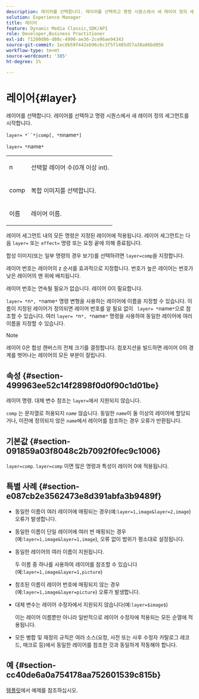 ```yaml
---
description: 레이어를 선택합니다. 레이어를 선택하고 명령 시퀀스에서 새 레이어 정의 세그먼트를 시작합니다.
solution: Experience Manager
title: 레이어
feature: Dynamic Media Classic,SDK/API
role: Developer,Business Practitioner
exl-id: f1200d86-d88c-4990-ae36-2ce96ae94343
source-git-commit: 1ec8b59f442eb96c6c3f5f1405d57a38a86bd056
workflow-type: tm+mt
source-wordcount: '385'
ht-degree: 1%

---
```


# 레이어{#layer}

레이어를 선택합니다. 레이어를 선택하고 명령 시퀀스에서 새 레이어 정의 세그먼트를 시작합니다.

`layer= *``*|comp[, *`nname`*]`

`layer= *`name`*`

<table id="simpletable_22DE3365A6454949B0D30C6D7110476E"> 
 <tr class="strow"> 
  <td class="stentry"> <p><span class="codeph"> <span class="varname"> n</span></span> </p></td> 
  <td class="stentry"> <p>선택할 레이어 수(0개 이상 int). </p></td> 
 </tr> 
 <tr class="strow"> 
  <td class="stentry"> <p><span class="codeph"> comp</span> </p></td> 
  <td class="stentry"> <p>복합 이미지를 선택합니다. </p></td> 
 </tr> 
 <tr class="strow"> 
  <td class="stentry"> <p><span class="codeph"> <span class="varname"> 이름</span></span> </p></td> 
  <td class="stentry"> <p>레이어 이름. </p></td> 
 </tr> 
</table>

레이어 세그먼트 내의 모든 명령은 지정된 레이어에 적용됩니다. 레이어 세그먼트는 다음 `layer=` 또는 `effect=` 명령 또는 요청 끝에 의해 종료됩니다.

합성 이미지(또는 일부 명령의 경우 보기)를 선택하려면 `layer=comp`을 지정합니다.

레이어 번호는 레이어의 z 순서를 효과적으로 지정합니다. 번호가 높은 레이어는 번호가 낮은 레이어의 맨 위에 배치됩니다.

레이어 번호는 연속될 필요가 없습니다. 레이어 0이 필요합니다.

`layer= *`n`*, *`name`*` 명령 변형을 사용하는 레이어에 이름을 지정할 수 있습니다. 이름이 지정된 레이어가 정의되면 레이어 번호를 알 필요 없이 ` layer= *`name`*`으로 참조할 수 있습니다. 여러 `layer= *`n`*, *`name`*` 명령을 사용하여 동일한 레이어에 여러 이름을 지정할 수 있습니다.

>[!NOTE]
>
>레이어 0은 합성 캔버스의 전체 크기를 결정합니다. 컴포지션을 빌드하면 레이어 0의 경계를 벗어나는 레이어의 모든 부분이 잘립니다.

## 속성 {#section-499963ee52c14f2898f0d0f90c1d01be}

레이어 명령. 대체 변수 참조는 `layer=`에서 지원되지 않습니다.

`comp` 는 문자열로 허용되지  *`name`* 않습니다. 동일한 *`name`*&#x200B;이 둘 이상의 레이어에 할당되거나, 이전에 정의되지 않은 *`name`*&#x200B;에서 레이어를 참조하는 경우 오류가 반환됩니다.

## 기본값 {#section-091859a03f8048c2b7092f0fec9c1006}

`layer=comp`. `layer=comp` 이면 많은 명령과 특성이 레이어 0에 적용됩니다.

## 특별 사례 {#section-e087cb2e3562473e8d391abfa3b9489f}

* 동일한 이름이 여러 레이어에 매핑되는 경우(예:`layer=1,image&layer=2,image`) 오류가 발생합니다.
* 동일한 이름이 단일 레이어에 여러 번 매핑되는 경우(예:`layer=1,image&layer=1,image`), 오류 없이 범위가 평소대로 설정됩니다.
* 동일한 레이어의 여러 이름이 지원됩니다.

   두 이름 중 하나를 사용하여 레이어를 참조할 수 있습니다(예:`layer=1,image&layer=1,picture`)
* 참조된 이름이 레이어 번호에 매핑되지 않는 경우(예:`layer=1,image&layer=picture`) 오류가 발생합니다.
* 대체 변수는 레이어 수정자에서 지원되지 않습니다(예:`layer=$image$`)

   이는 레이어 이름뿐만 아니라 일반적으로 레이어 수정자에 적용되는 모든 순열에 적용됩니다.

* 모든 병합 및 재정의 규칙은 여러 소스(요청, 사전 또는 사후 수정자 카탈로그 레코드, 매크로 등)에서 동일한 레이어를 참조한 것과 동일하게 작동해야 합니다.

## 예 {#section-cc40de6a0a754178aa752601539c815b}

[템플릿](../../../../../is-api/http-ref/image-serving-api-ref/c-http-protocol-reference/c-templates/c-templates.md#concept-3cd2d2adae0e41b2979b9640244d4d3e)에서 예제를 참조하십시오.
